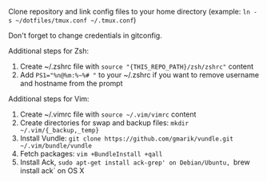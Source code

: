 Clone repository and link config files to your home directory (example: `ln -s
   ~/dotfiles/tmux.conf ~/.tmux.conf`)

Don't forget to change credentials in gitconfig.

Additional steps for Zsh:

1. Create ~/.zshrc file with `source "{THIS_REPO_PATH}/zsh/zshrc"` content
2. Add `PS1="%n@%m:%~%# "` to your ~/.zshrc if you want to remove username and hostname from the prompt


Additional steps for Vim:

1. Create ~/.vimrc file with `source ~/.vim/vimrc` content
2. Create directories for swap and backup files:
`mkdir ~/.vim/{_backup,_temp}`
3. Install Vundle: `git clone https://github.com/gmarik/vundle.git
   ~/.vim/bundle/vundle`
4. Fetch packages:
`vim +BundleInstall +qall`
5. Install Ack,  `sudo apt-get install
   ack-grep' on Debian/Ubuntu, `brew install ack` on OS X

